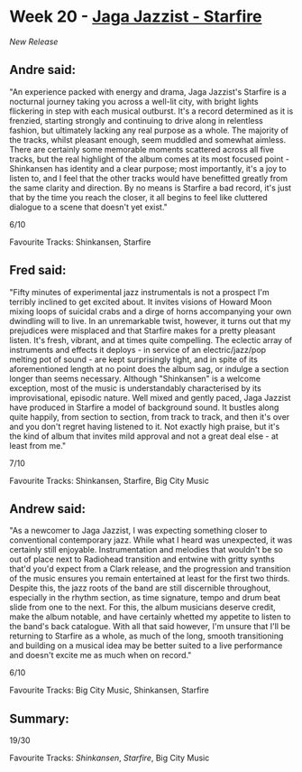# Week 20 - [Jaga Jazzist - Starfire](http://www.allmusic.com/album/starfire-mw0002838708)
*New Release*

## Andre said:

"An experience packed with energy and drama, Jaga Jazzist's Starfire is a nocturnal journey taking you across a well-lit city, with bright lights flickering in step with each musical outburst. It's a record determined as it is frenzied, starting strongly and continuing to drive along in relentless fashion, but ultimately lacking any real purpose as a whole. The majority of the tracks, whilst pleasant enough, seem muddled and somewhat aimless. There are certainly some memorable moments scattered across all five tracks, but the real highlight of the album comes at its most focused point - Shinkansen has identity and a clear purpose; most importantly, it's a joy to listen to, and I feel that the other tracks would have benefitted greatly from the same clarity and direction. By no means is Starfire a bad record, it's just that by the time you reach the closer, it all begins to feel like cluttered dialogue to a scene that doesn't yet exist."

6/10

Favourite Tracks: Shinkansen, Starfire

## Fred said:

"Fifty minutes of experimental jazz instrumentals is not a prospect I'm terribly inclined to get excited about. It invites visions of Howard Moon mixing loops of suicidal crabs and a dirge of horns accompanying your own dwindling will to live. In an unremarkable twist, however, it turns out that my prejudices were misplaced and that Starfire makes for a pretty pleasant listen. It's fresh, vibrant, and at times quite compelling. The eclectic array of instruments and effects it deploys - in service of an electric/jazz/pop melting pot of sound - are kept surprisingly tight, and in spite of its aforementioned length at no point does the album sag, or indulge a section longer than seems necessary. Although "Shinkansen" is a welcome exception, most of the music is understandably characterised by its improvisational, episodic nature. Well mixed and gently paced, Jaga Jazzist have produced in Starfire a model of background sound. It bustles along quite happily, from section to section, from track to track, and then it's over and you don't regret having listened to it. Not exactly high praise, but it's the kind of album that invites mild approval and not a great deal else - at least from me."

7/10

Favourite Tracks: Shinkansen, Starfire, Big City Music

## Andrew said:

"As a newcomer to Jaga Jazzist, I was expecting something closer to conventional contemporary jazz. While what I heard was unexpected, it was certainly still enjoyable. Instrumentation and melodies that wouldn't be so out of place next to Radiohead transition and entwine with gritty synths that'd you'd expect from a Clark release, and the progression and transition of the music ensures you remain entertained at least for the first two thirds. Despite this, the jazz roots of the band are still discernible throughout, especially in the rhythm section, as time signature, tempo and drum beat slide from one to the next. For this, the album musicians deserve credit, make the album notable, and have certainly whetted my appetite to listen to the band's back catalogue. With all that said however, I'm unsure that I'll be returning to Starfire as a whole, as much of the long, smooth transitioning and building on a musical idea may be better suited to a live performance and doesn't excite me as much when on record."

6/10

Favourite Tracks: Big City Music, Shinkansen, Starfire

## Summary:

19/30

Favourite Tracks: *Shinkansen*, *Starfire*, Big City Music
